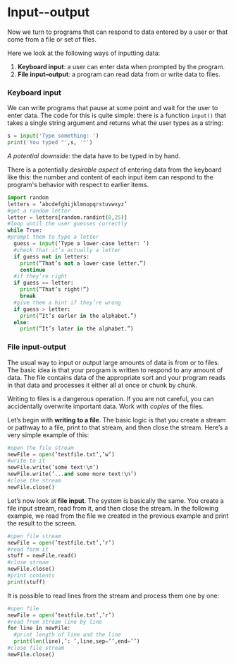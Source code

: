# Input--output

Now we turn to programs that can respond to data entered by a user or that come from a file or set of files. 

Here we look at the following ways of inputting data:
1. **Keyboard input**: a user can enter data when prompted by the program.
2. **File input–output**: a program can read data from or write data to files. 

### Keyboard input

We can write programs that pause at some point and wait for the user to enter data. The code for this is quite simple: there is a function `input()` that takes a single string
argument and returns what the user types as a string:

```python
s = input('Type something: ')
print('You typed "',s, '"')
```

*A potential downside*: the data have to be typed in by hand.

There is a potentially *desirable aspect* of entering data from the keyboard like this: the number and content of each input item can respond
to the program's behavior with respect to earlier items.

```python
import random
letters = ’abcdefghijklmnopqrstuvwxyz’
#get a random letter
letter = letters[random.randint(0,25)]
#loop until the user guesses correctly
while True:
#prompt them to type a letter
  guess = input(’Type a lower-case letter: ’)
  #check that it’s actually a letter
  if guess not in letters:
    print(”That’s not a lower-case letter.”)
    continue
  #if they’re right
  if guess == letter:
    print(”That’s right!”)
    break
  #give them a hint if they’re wrong
  if guess > letter:
    print(”It’s earler in the alphabet.”)
  else:
    print(”It’s later in the alphabet.”)
```

### File input-output

The usual way to input or output large amounts of data is from or to files. The
basic idea is that your program is written to respond to any amount of data. The
file contains data of the appropriate sort and your program reads in that data and
processes it either all at once or chunk by chunk.

Writing to files is a dangerous operation. If you are not careful, you
can accidentally overwrite important data. Work with *copies* of the files.

Let’s begin with **writing to a file**. The basic logic is that you create a stream
or pathway to a file, print to that stream, and then close the stream. Here’s a very
simple example of this:
```python
#open the file stream
newFile = open(’testfile.txt’,’w’)
#write to it
newFile.write(’some text!\n’)
newFile.write(’...and some more text!\n’)
#close the stream
newFile.close()
```
Let’s now look at **file input**. The system is basically the same. You create a file
input stream, read from it, and then close the stream. In the following example,
we read from the file we created in the previous example and print the result to the
screen.

```python
#open file stream
newFile = open(’testfile.txt’,’r’)
#read form it
stuff = newFile.read()
#close stream
newFile.close()
#print contents
print(stuff)
```
It is possible to read lines from the stream and process them one by one:

```python
#open file
newFile = open(’testfile.txt’,’r’)
#read from stream line by line
for line in newFile:
  #print length of line and the line
  print(len(line),’: ’,line,sep=’’,end=’’)
#close file stream
newFile.close()
```
